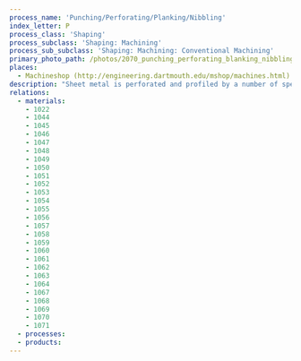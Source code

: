 ```yaml
---
process_name: 'Punching/Perforating/Planking/Nibbling'
index_letter: P
process_class: 'Shaping'
process_subclass: 'Shaping: Machining'
process_sub_subclass: 'Shaping: Machining: Conventional Machining'
primary_photo_path: /photos/2070_punching_perforating_blanking_nibbling.png
places: 
  - Machineshop (http://engineering.dartmouth.edu/mshop/machines.html)
description: "Sheet metal is perforated and profiled by a number of specific processes. All rely on shear-fracture of the sheet. In PUNCHING a circular or shaped hole is punched through the sheet by a hardened die. In PERFORATING an array of punches operate as one unit, creating a pattern of holes in one operation. In BLANKING a shaped disk is createdbypunchingfromasheetbyapunchwiththedesiredshapematingwithadiewiththeinverseshape. In NIBBLING a sheet, supported on an anvil, is cut or trimmed to a desired profile by successive bites from a small, hardened punch, with an action much like that of a sewing machine."
relations: 
  - materials: 
    - 1022
    - 1044
    - 1045
    - 1046
    - 1047
    - 1048
    - 1049
    - 1050
    - 1051
    - 1052
    - 1053
    - 1054
    - 1055
    - 1056
    - 1057
    - 1058
    - 1059
    - 1060
    - 1061
    - 1062
    - 1063
    - 1064
    - 1067
    - 1068
    - 1069
    - 1070
    - 1071
  - processes: 
  - products: 
---
```

